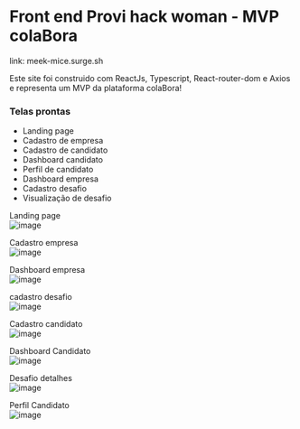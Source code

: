 # Front end Provi hack woman - MVP colaBora  

link: meek-mice.surge.sh  

Este site foi construido com ReactJs, Typescript, React-router-dom e Axios e representa um MVP da plataforma colaBora!  

### Telas prontas  
- Landing page  
- Cadastro de empresa  
- Cadastro de candidato    
- Dashboard candidato  
- Perfil de candidato  
- Dashboard empresa
- Cadastro desafio  
- Visualização de desafio

Landing page  
![image](https://user-images.githubusercontent.com/68132361/107167847-b35b9080-6998-11eb-9352-5d5dd8ec2239.JPG)  

Cadastro empresa  
![image](https://user-images.githubusercontent.com/68132361/107167890-d38b4f80-6998-11eb-8548-ee2e174a7301.JPG)  

Dashboard empresa  
![image](https://user-images.githubusercontent.com/68132361/107167987-2402ad00-6999-11eb-9544-dbe4c7d7d170.JPG)  

cadastro desafio  
![image](https://user-images.githubusercontent.com/68132361/107168022-41d01200-6999-11eb-86ef-fc7691de500c.JPG)  

Cadastro candidato  
![image](https://user-images.githubusercontent.com/68132361/107168070-5a402c80-6999-11eb-9071-bd15f252a009.JPG)  

Dashboard Candidato  
![image](https://user-images.githubusercontent.com/68132361/107168117-7ba11880-6999-11eb-95d4-4b87635f92ea.JPG)  

Desafio detalhes  
![image](https://user-images.githubusercontent.com/68132361/107168235-d3d81a80-6999-11eb-93d0-6d1818e30947.JPG)  

Perfil Candidato  
![image](https://user-images.githubusercontent.com/68132361/107168268-e4889080-6999-11eb-9490-7c2b215047f4.JPG)  

